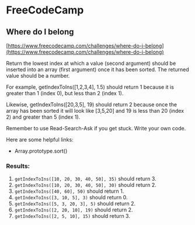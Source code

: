 # FreeCodeCamp
## Where do I belong

[https://www.freecodecamp.com/challenges/where-do-i-belong](https://www.freecodecamp.com/challenges/where-do-i-belong)

Return the lowest index at which a value (second argument) should be inserted into an array (first argument) once it has been sorted. The returned value should be a number.

For example, getIndexToIns([1,2,3,4], 1.5) should return 1 because it is greater than 1 (index 0), but less than 2 (index 1).

Likewise, getIndexToIns([20,3,5], 19) should return 2 because once the array has been sorted it will look like [3,5,20] and 19 is less than 20 (index 2) and greater than 5 (index 1).

Remember to use Read-Search-Ask if you get stuck. Write your own code.

Here are some helpful links:
* Array.prototype.sort()

### Results:
1. `getIndexToIns([10, 20, 30, 40, 50], 35)` should return 3.
2. `getIndexToIns([10, 20, 30, 40, 50], 30)` should return 2.
3. `getIndexToIns([40, 60], 50)` should return 1.
4. `getIndexToIns([3, 10, 5], 3)` should return 0.
5. `getIndexToIns([5, 3, 20, 3], 5)` should return 2.
6. `getIndexToIns([2, 20, 10], 19)` should return 2.
7. `getIndexToIns([2, 5, 10], 15)` should return 3.